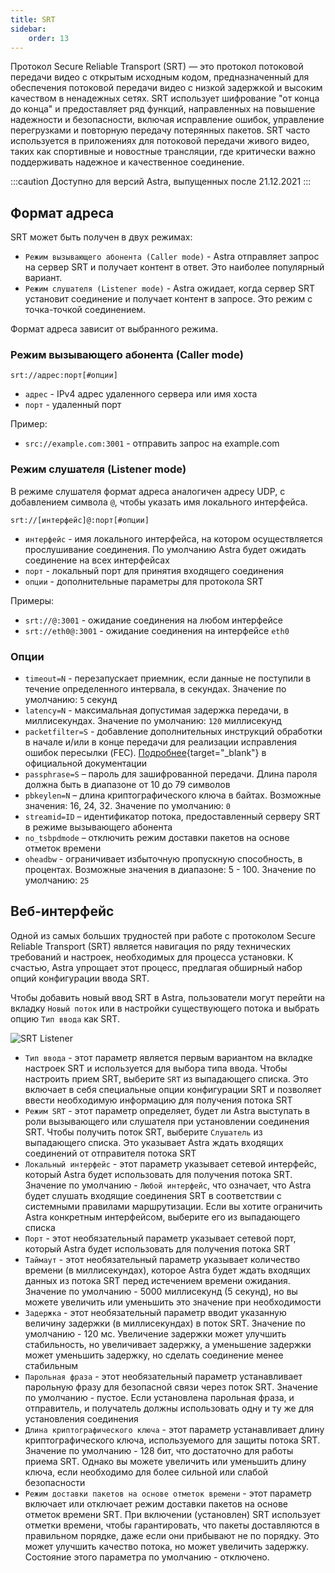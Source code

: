 ```yaml
---
title: SRT
sidebar:
    order: 13
---
```


Протокол Secure Reliable Transport (SRT) — это протокол потоковой передачи видео с открытым исходным кодом, предназначенный для обеспечения потоковой передачи видео с низкой задержкой и высоким качеством в ненадежных сетях. SRT использует шифрование "от конца до конца" и предоставляет ряд функций, направленных на повышение надежности и безопасности, включая исправление ошибок, управление перегрузками и повторную передачу потерянных пакетов. SRT часто используется в приложениях для потоковой передачи живого видео, таких как спортивные и новостные трансляции, где критически важно поддерживать надежное и качественное соединение.

:::caution
Доступно для версий Astra, выпущенных после 21.12.2021
:::

## Формат адреса

SRT может быть получен в двух режимах:

- `Режим вызывающего абонента (Caller mode)` - Astra отправляет запрос на сервер SRT и получает контент в ответ. Это наиболее популярный вариант.
- `Режим слушателя (Listener mode)` - Astra ожидает, когда сервер SRT установит соединение и получает контент в запросе. Это режим с точка-точкой соединением.

Формат адреса зависит от выбранного режима.

### Режим вызывающего абонента (Caller mode)

```
srt://адрес:порт[#опции]
```

- `адрес` - IPv4 адрес удаленного сервера или имя хоста
- `порт` - удаленный порт

Пример:

- `src://example.com:3001` - отправить запрос на example.com

### Режим слушателя (Listener mode)

В режиме слушателя формат адреса аналогичен адресу UDP, с добавлением символа `@`, чтобы указать имя локального интерфейса.

```
srt://[интерфейс]@:порт[#опции]
```

- `интерфейс` - имя локального интерфейса, на котором осуществляется прослушивание соединения. По умолчанию Astra будет ожидать соединение на всех интерфейсах
- `порт` - локальный порт для принятия входящего соединения
- `опции` - дополнительные параметры для протокола SRT

Примеры:

- `srt://@:3001` - ожидание соединения на любом интерфейсе
- `srt://eth0@:3001` - ожидание соединения на интерфейсе `eth0`

### Опции

- `timeout=N` - перезапускает приемник, если данные не поступили в течение определенного интервала, в секундах. Значение по умолчанию: `5` секунд
- `latency=N` - максимальная допустимая задержка передачи, в миллисекундах. Значение по умолчанию: `120` миллисекунд
- `packetfilter=S` - добавление дополнительных инструкций обработки в начале и/или в конце передачи для реализации исправления ошибок пересылки (FEC). [Подробнее](https://github.com/Haivision/srt/blob/master/docs/features/packet-filtering-and-fec.md#configuring-the-fec-filter){target="_blank"} в официальной документации
- `passphrase=S` – пароль для зашифрованной передачи. Длина пароля должна быть в диапазоне от 10 до 79 символов
- `pbkeylen=N` – длина криптографического ключа в байтах. Возможные значения: 16, 24, 32. Значение по умолчанию: `0`
- `streamid=ID` – идентификатор потока, предоставленный серверу SRT в режиме вызывающего абонента
- `no_tsbpdmode` – отключить режим доставки пакетов на основе отметок времени
- `oheadbw` - ограничивает избыточную пропускную способность, в процентах. Возможные значения в диапазоне: 5 - 100. Значение по умолчанию: `25`

## Веб-интерфейс

Одной из самых больших трудностей при работе с протоколом Secure Reliable Transport (SRT) является навигация по ряду технических требований и настроек, необходимых для процесса установки. К счастью, Astra упрощает этот процесс, предлагая обширный набор опций конфигурации ввода SRT.

Чтобы добавить новый ввод SRT в Astra, пользователи могут перейти на вкладку `Новый поток` или в настройки существующего потока и выбрать опцию `Тип ввода` как SRT.

![SRT Listener](https://cdn.cesbo.com/help/astra/receiving/ip/srt/listener.png)

- `Тип ввода` - этот параметр является первым вариантом на вкладке настроек SRT и используется для выбора типа ввода. Чтобы настроить прием SRT, выберите `SRT` из выпадающего списка. Это включает в себя специальные опции конфигурации SRT и позволяет ввести необходимую информацию для получения потока SRT
- `Режим SRT` - этот параметр определяет, будет ли Astra выступать в роли вызывающего или слушателя при установлении соединения SRT. Чтобы получить поток SRT, выберите `Слушатель` из выпадающего списка. Это указывает Astra ждать входящих соединений от отправителя потока SRT
- `Локальный интерфейс` - этот параметр указывает сетевой интерфейс, который Astra будет использовать для получения потока SRT. Значение по умолчанию - `Любой интерфейс`, что означает, что Astra будет слушать входящие соединения SRT в соответствии с системными правилами маршрутизации. Если вы хотите ограничить Astra конкретным интерфейсом, выберите его из выпадающего списка
- `Порт` - этот необязательный параметр указывает сетевой порт, который Astra будет использовать для получения потока SRT
- `Таймаут` - этот необязательный параметр указывает количество времени (в миллисекундах), которое Astra будет ждать входящих данных из потока SRT перед истечением времени ожидания. Значение по умолчанию - 5000 миллисекунд (5 секунд), но вы можете увеличить или уменьшить это значение при необходимости
- `Задержка` - этот необязательный параметр вводит указанную величину задержки (в миллисекундах) в поток SRT. Значение по умолчанию - 120 мс. Увеличение задержки может улучшить стабильность, но увеличивает задержку, а уменьшение задержки может уменьшить задержку, но сделать соединение менее стабильным
- `Парольная фраза` - этот необязательный параметр устанавливает парольную фразу для безопасной связи через поток SRT. Значение по умолчанию - пустое. Если установлена парольная фраза, и отправитель, и получатель должны использовать одну и ту же для установления соединения
- `Длина криптографического ключа` - этот параметр устанавливает длину криптографического ключа, используемого для защиты потока SRT. Значение по умолчанию - 128 бит, что достаточно для работы приема SRT. Однако вы можете увеличить или уменьшить длину ключа, если необходимо для более сильной или слабой безопасности
- `Режим доставки пакетов на основе отметок времени` - этот параметр включает или отключает режим доставки пакетов на основе отметок времени SRT. При включении (установлен) SRT использует отметки времени, чтобы гарантировать, что пакеты доставляются в правильном порядке, даже если они прибывают не по порядку. Это может улучшить качество потока, но может увеличить задержку. Состояние этого параметра по умолчанию - отключено.